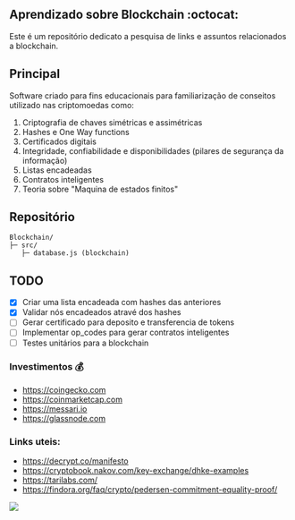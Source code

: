## Aprendizado sobre Blockchain :octocat:
Este é um repositório dedicato a pesquisa de links e assuntos relacionados a blockchain.

## Principal
Software criado para fins educacionais para familiarização de conseitos utilizado nas criptomoedas como:
  1. Criptografia de chaves simétricas e assimétricas
  2. Hashes e One Way functions
  3. Certificados digitais
  4. Integridade, confiabilidade e disponibilidades (pilares de segurança da informação)
  5. Listas encadeadas
  6. Contratos inteligentes
  7. Teoria sobre "Maquina de estados finitos"

## Repositório
```
Blockchain/
├─ src/
   ├─ database.js (blockchain)

```
## TODO
- [x] Criar uma lista encadeada com hashes das anteriores
- [x] Validar nós encadeados atravé dos hashes
- [ ] Gerar certificado para deposito e transferencia de tokens
- [ ] Implementar op_codes para gerar contratos inteligentes
- [ ] Testes unitários para a blockchain

### Investimentos :moneybag:
  -  https://coingecko.com
  -  https://coinmarketcap.com
  -  https://messari.io
  -  https://glassnode.com

### Links uteis:
  - https://decrypt.co/manifesto
  - https://cryptobook.nakov.com/key-exchange/dhke-examples
  - https://tarilabs.com/
  - https://findora.org/faq/crypto/pedersen-commitment-equality-proof/
  

![](https://img.icons8.com/bubbles/2x/positive-dynamic.png)
